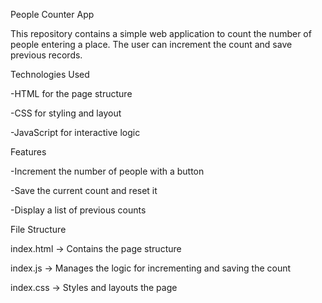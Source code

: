 People Counter App

This repository contains a simple web application to count the number of people entering a place. The user can increment the count and save previous records.

Technologies Used

-HTML for the page structure

-CSS for styling and layout

-JavaScript for interactive logic


Features

-Increment the number of people with a button

-Save the current count and reset it

-Display a list of previous counts


File Structure

index.html → Contains the page structure

index.js → Manages the logic for incrementing and saving the count

index.css → Styles and layouts the page
